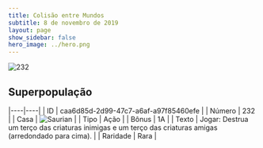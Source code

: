 ```yaml
---
title: Colisão entre Mundos
subtitle: 8 de novembro de 2019
layout: page
show_sidebar: false
hero_image: ../hero.png
---
```


![232](https://cdn.keyforgegame.com/media/card_front/pt/452_232_JWR7M8XWHQ5Q_pt.png)

## Superpopulação

|----|----|
| ID | caa6d85d-2d99-47c7-a6af-a97f85460efe |
| Número | 232 |
| Casa | ![Saurian](https://archonarcana.com/images/thumb/9/9e/Saurian_P.png/22px-Saurian_P.png "Sauro") |
| Tipo | Ação |
| Bônus | 1A |
| Texto | Jogar: Destrua um terço das criaturas inimigas e um terço das criaturas amigas (arredondado para cima). |
| Raridade | Rara |
